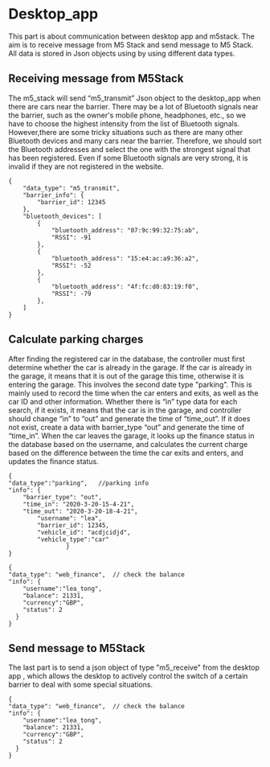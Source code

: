 # Desktop_app
This part is about communication between desktop app and m5stack. The aim is to
receive message from M5 Stack and send message to M5 Stack. All data is stored
in Json objects using by using different data types.

## Receiving message from M5Stack
The m5_stack will send “m5_transmit” Json object to the desktop_app when there
are cars near the barrier. There may be a lot of Bluetooth signals near the
barrier, such as the owner's mobile phone, headphones, etc., so we have to
choose the highest intensity from the list of Bluetooth signals. However,there
are some tricky situations such as there are many other Bluetooth devices and
many cars near the barrier. Therefore, we should sort the Bluetooth addresses
and select the one with the strongest signal that has been registered. Even if
some Bluetooth signals are very strong, it is invalid if they are not registered
in the website.
```
{
	"data_type": "m5_transmit",
	"barrier_info": {
		"barrier_id": 12345
	},
	"bluetooth_devices": [
		{
			"bluetooth_address": "07:9c:99:32:75:ab",
			"RSSI": -91
		},
		{
			"bluetooth_address": "15:e4:ac:a9:36:a2",
			"RSSI": -52
		},
		{
			"bluetooth_address": "4f:fc:d0:83:19:f0",
			"RSSI": -79
		},
	]
}
```
## Calculate parking charges
After finding the registered car in the database, the controller must first
determine whether the car is already in the garage. If the car is already in the
garage, it means that it is out of the garage this time, otherwise it is
entering the garage. This involves the second date type "parking". This is
mainly used to record the time when the car enters and exits, as well as the car
ID and other information. Whether there is “in” type data for each search, if
it exists, it means that the car is in the garage, and controller should change
“in” to “out” and generate the time of “time_out”. If it does not exist,
create a data with barrier_type “out” and generate the time of “time_in”. When
the car leaves the garage, it looks up the finance status in the database
based on the username, and calculates the current charge based on the difference
between the time the car exits and enters, and updates the finance status.
```
{
"data_type":"parking",   //parking info
"info": {
    "barrier_type": "out",
    "time_in": "2020-3-20-15-4-21",
    "time_out": "2020-3-20-18-4-21",
		"username": "lea",
		"barrier_id": 12345,
		"vehicle_id": "acdjcidjd",
		"vehicle_type":"car"
				}
}
```
```
{
"data_type": "web_finance",  // check the balance
"info": {
    "username":"lea_tong",
    "balance": 21331,
    "currency":"GBP",
    "status": 2
  }
}
```
## Send message to M5Stack
The last part is to send a json object of type "m5_receive" from the desktop app
, which allows the desktop to actively control the switch of a certain barrier
to deal with some special situations.
```
{
"data_type": "web_finance",  // check the balance
"info": {
    "username":"lea_tong",
    "balance": 21331,
    "currency":"GBP",
    "status": 2
  }
}
```
